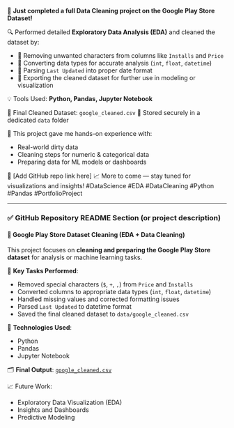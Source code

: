 🚀 **Just completed a full Data Cleaning project on the Google Play Store Dataset!**

🔍 Performed detailed **Exploratory Data Analysis (EDA)** and cleaned the dataset by:

* 🧼 Removing unwanted characters from columns like `Installs` and `Price`
* 🔢 Converting data types for accurate analysis (`int`, `float`, `datetime`)
* 📅 Parsing `Last Updated` into proper date format
* 📁 Exporting the cleaned dataset for further use in modeling or visualization

💡 Tools Used: **Python, Pandas, Jupyter Notebook**

📂 Final Cleaned Dataset: `google_cleaned.csv`
📍 Stored securely in a dedicated `data` folder

🧠 This project gave me hands-on experience with:

* Real-world dirty data
* Cleaning steps for numeric & categorical data
* Preparing data for ML models or dashboards

🔗 \[Add GitHub repo link here]
📈 More to come — stay tuned for visualizations and insights!
\#DataScience #EDA #DataCleaning #Python #Pandas #PortfolioProject

---

### ✅ **GitHub Repository README Section (or project description)**

#### 🧼 Google Play Store Dataset Cleaning (EDA + Data Cleaning)

This project focuses on **cleaning and preparing the Google Play Store dataset** for analysis or machine learning tasks.

🔧 **Key Tasks Performed**:

* Removed special characters (`$`, `+`, `,`) from `Price` and `Installs`
* Converted columns to appropriate data types (`int`, `float`, `datetime`)
* Handled missing values and corrected formatting issues
* Parsed `Last Updated` to datetime format
* Saved the final cleaned dataset to `data/google_cleaned.csv`

📁 **Technologies Used**:

* Python
* Pandas
* Jupyter Notebook

🗂️ **Final Output**: [`google_cleaned.csv`](./data/google_cleaned.csv)

📈 Future Work:

* Exploratory Data Visualization (EDA)
* Insights and Dashboards
* Predictive Modeling
